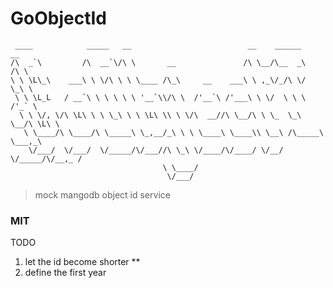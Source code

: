 GoObjectId
=====

     ____            _____   __                          __    ______      __
    /\  _`\         /\  __`\/\ \       __               /\ \__/\__  _\    /\ \
    \ \ \L\_\    ___\ \ \/\ \ \ \____ /\_\     __    ___\ \ ,_\/_/\ \/    \_\ \
     \ \ \L_L   / __`\ \ \ \ \ \ '__`\\/\ \  /'__`\ /'___\ \ \/  \ \ \    /'_` \
      \ \ \/, \/\ \L\ \ \ \_\ \ \ \L\ \\ \ \/\  __//\ \__/\ \ \_  \_\ \__/\ \L\ \
       \ \____/\ \____/\ \_____\ \_,__/_\ \ \ \____\ \____\\ \__\ /\_____\ \___,_\
        \/___/  \/___/  \/_____/\/___//\ \_\ \/____/\/____/ \/__/ \/_____/\/__,_ /
                                      \ \____/
                                       \/___/


> mock mangodb object id service

### MIT

TODO 
1. let the id become shorter **
2. define the first year